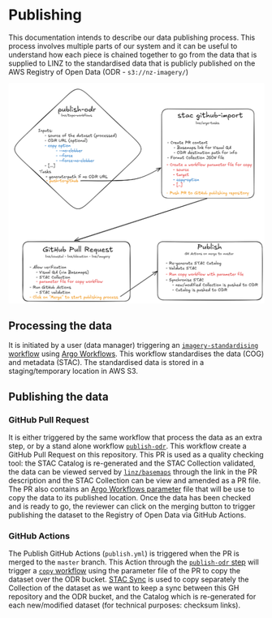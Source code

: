# Publishing

This documentation intends to describe our data publishing process. This process involves multiple parts of our system and it can be useful to understand how each piece is chained together to go from the data that is supplied to LINZ to the standardised data that is publicly published on the AWS Registry of Open Data (ODR - `s3://nz-imagery/`)

![publishing](img/publishing/publishing_to_odr.png)

## Processing the data

It is initiated by a user (data manager) triggering an [`imagery-standardising` workflow](https://github.com/linz/topo-workflows/tree/master/workflows/raster#standardising) using [Argo Workflows](https://argoproj.github.io/workflows/). This workflow standardises the data (COG) and metadata (STAC). The standardised data is stored in a staging/temporary location in AWS S3.

## Publishing the data

### GitHub Pull Request

It is either triggered by the same workflow that process the data as an extra step, or by a stand alone workflow [`publish-odr`](https://github.com/linz/topo-workflows/tree/master/workflows/raster#publish-odr).
This workflow create a GitHub Pull Request on this repository. This PR is used as a quality checking tool: the STAC Catalog is re-generated and the STAC Collection validated, the data can be viewed served by [`linz/basemaps`](https://basemaps.linz.govt.nz) through the link in the PR description and the STAC Collection can be view and amended as a PR file. The PR also contains an [Argo Workflows parameter](https://argo-workflows.readthedocs.io/en/latest/walk-through/parameters/) file that will be use to copy the data to its published location. Once the data has been checked and is ready to go, the reviewer can click on the merging button to trigger publishing the dataset to the Registry of Open Data via GitHub Actions.

### GitHub Actions

The Publish GitHub Actions (`publish.yml`) is triggered when the PR is merged to the `master` branch.
This Action through the [`publish-odr` step](https://github.com/linz/imagery/blob/38c525f3e9f3b10c2b32753c92009f204b8ee74c/.github/workflows/publish.yml#L37) will trigger a [`copy` workflow](https://github.com/linz/topo-workflows/tree/master/workflows/storage#copy) using the parameter file of the PR to copy the dataset over the ODR bucket. [STAC Sync](https://github.com/linz/argo-tasks/tree/master/src/commands/stac-sync#stac-sync) is used to copy separately the Collection of the dataset as we want to keep a sync between this GH repository and the ODR bucket, and the Catalog which is re-generated for each new/modified dataset (for technical purposes: checksum links).
